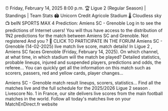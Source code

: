 
⏰ Friday, February 14, 2025 8:00 p.m.
🏆 Ligue 2 (Regular Season) | Standings | Team Stats
🏟 Unicorn Credit Agricole Stadium
🌡 Cloudless sky
📺 beIN SPORTS MAX 4
Prediction: Amiens SC - Grenoble
Log in to see the predictions of Internet users! You will thus have access to the distribution of 1N2 predictions for the match between Amiens SC and Grenoble.
Not registered And you ?
📝 CLICK TO PARTICIPATE IN THE FORUM
Amiens SC - Grenoble (14-02-2025) live match live score, match details!
In Ligue 2 , Amiens SC faces Grenoble (Friday, February 14, 2025). On which channel, at what time, in which stadium will the match be played? Detailed statistics, probable lineups, injured and suspended players, predictions and odds, the referee... You can quickly get all the information on this match such as scorers, passers, red and yellow cards, player changes...

Amiens SC - Grenoble match result lineups, scorers, statistics... Find all the matches live and the full schedule for the 2025/2026 Ligue 2 season . Livescore No. 1 in France, our site delivers live scores from the main football matches in the world. Follow all today's matches live on your MatchEnDirect.fr website

